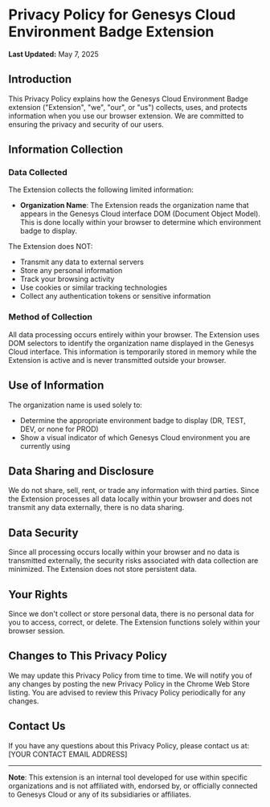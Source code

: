 # Privacy Policy for Genesys Cloud Environment Badge Extension

**Last Updated:** May 7, 2025

## Introduction

This Privacy Policy explains how the Genesys Cloud Environment Badge extension ("Extension", "we", "our", or "us") collects, uses, and protects information when you use our browser extension. We are committed to ensuring the privacy and security of our users.

## Information Collection

### Data Collected

The Extension collects the following limited information:

- **Organization Name**: The Extension reads the organization name that appears in the Genesys Cloud interface DOM (Document Object Model). This is done locally within your browser to determine which environment badge to display.

The Extension does NOT:
- Transmit any data to external servers
- Store any personal information
- Track your browsing activity
- Use cookies or similar tracking technologies
- Collect any authentication tokens or sensitive information

### Method of Collection

All data processing occurs entirely within your browser. The Extension uses DOM selectors to identify the organization name displayed in the Genesys Cloud interface. This information is temporarily stored in memory while the Extension is active and is never transmitted outside your browser.

## Use of Information

The organization name is used solely to:
- Determine the appropriate environment badge to display (DR, TEST, DEV, or none for PROD)
- Show a visual indicator of which Genesys Cloud environment you are currently using

## Data Sharing and Disclosure

We do not share, sell, rent, or trade any information with third parties. Since the Extension processes all data locally within your browser and does not transmit any data externally, there is no data sharing.

## Data Security

Since all processing occurs locally within your browser and no data is transmitted externally, the security risks associated with data collection are minimized. The Extension does not store persistent data.

## Your Rights

Since we don't collect or store personal data, there is no personal data for you to access, correct, or delete. The Extension functions solely within your browser session.

## Changes to This Privacy Policy

We may update this Privacy Policy from time to time. We will notify you of any changes by posting the new Privacy Policy in the Chrome Web Store listing. You are advised to review this Privacy Policy periodically for any changes.

## Contact Us

If you have any questions about this Privacy Policy, please contact us at:
[YOUR CONTACT EMAIL ADDRESS]

---

**Note**: This extension is an internal tool developed for use within specific organizations and is not affiliated with, endorsed by, or officially connected to Genesys Cloud or any of its subsidiaries or affiliates. 